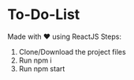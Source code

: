 # To-Do-List
Made with ♥ using ReactJS
Steps:
1) Clone/Download the project files
2) Run npm i
3) Run npm start
